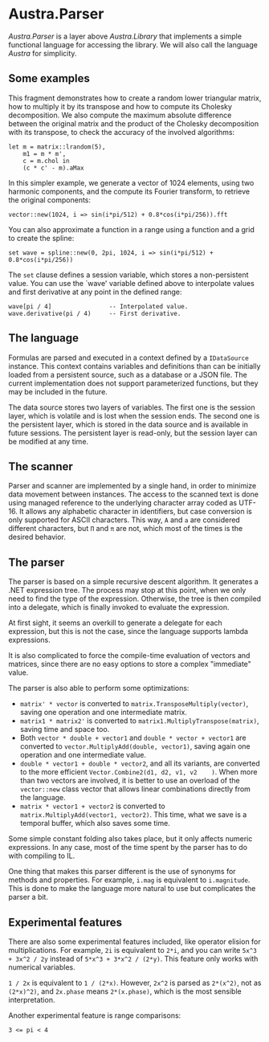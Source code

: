 ﻿# Austra.Parser
*Austra.Parser* is a layer above *Austra.Library* that implements a simple functional language for accessing the library. We will also call the language _Austra_ for simplicity.

## Some examples

This fragment demonstrates how to create a random lower triangular matrix, how to multiply it by its transpose and how to compute its Cholesky decomposition. We also compute the maximum absolute difference between the original matrix and the product of the Cholesky decomposition with its transpose, to check the accuracy of the involved algorithms:
```
let m = matrix::lrandom(5),
    m1 = m * m',
    c = m.chol in
    (c * c' - m).aMax
```

In this simpler example, we generate a vector of 1024 elements, using two harmonic components, and the compute its Fourier transform, to retrieve the original components:

```
vector::new(1024, i => sin(i*pi/512) + 0.8*cos(i*pi/256)).fft
```

You can also approximate a function in a range using a function and a grid to create the spline:

```
set wave = spline::new(0, 2pi, 1024, i => sin(i*pi/512) + 0.8*cos(i*pi/256))
```

The `set` clause defines a session variable, which stores a non-persistent value. You can use the `wave' variable defined above to interpolate values and first derivative at any point in the defined range:

```
wave[pi / 4]                -- Interpolated value.
wave.derivative(pi / 4)     -- First derivative.
```

## The language

Formulas are parsed and executed in a context defined by a `IDataSource` instance. This context contains variables and definitions than can be initially loaded from a persistent source, such as a database or a JSON file. The current implementation does not support parameterized functions, but they may be included in the future.

The data source stores two layers of variables. The first one is the session layer, which is volatile and is lost when the session ends. The second one is the persistent layer, which is stored in the data source and is available in future sessions. The persistent layer is read-only, but the session layer can be modified at any time.

## The scanner

Parser and scanner are implemented by a single hand, in order to minimize data movement between instances. The access to the scanned text is done using managed reference to the underlying character array coded as UTF-16. It allows any alphabetic character in identifiers, but case conversion is only supported for ASCII characters. This way, `A` and `a` are considered different characters, but `Π` and `π` are not, which most of the times is the desired behavior.

## The parser
The parser is based on a simple recursive descent algorithm. It generates a .NET expression tree. The process may stop at this point, when we only need to find the type of the expression. Otherwise, the tree is then compiled into a delegate, which is finally invoked to evaluate the expression.

At first sight, it seems an overkill to generate a delegate for each expression, but this is not the case, since the language supports lambda expressions.

It is also complicated to force the compile-time evaluation of vectors and matrices, since there are no easy options to store a complex "immediate" value.

The parser is also able to perform some optimizations:
* `matrix' * vector` is converted to `matrix.TransposeMultiply(vector)`, saving one operation and one intermediate matrix.
* `matrix1 * matrix2'` is converted to `matrix1.MultiplyTranspose(matrix)`, saving time and space too.
* Both `vector * double + vector1` and `double * vector + vector1` are converted to `vector.MultiplyAdd(double, vector1)`, saving again one operation and one intermediate value.
* `double * vector1 + double * vector2`, and all its variants, are converted to the more efficient `Vector.Combine2(d1, d2, v1, v2    )`. When more than two vectors are involved, it is better to use an overload of the `vector::new` class vector that allows linear combinations directly from the language.
* `matrix * vector1 + vector2` is converted to `matrix.MultiplyAdd(vector1, vector2)`. This time, what we save is a temporal buffer, which also saves some time.

Some simple constant folding also takes place, but it only affects numeric expressions. In any case, most of the time spent by the parser has to do with compiling to IL.

One thing that makes this parser different is the use of synonyms for methods and properties. For example, `i.mag` is equivalent to `i.magnitude`. This is done to make the language more natural to use but complicates the parser a bit.

## Experimental features

There are also some experimental features included, like operator elision for multiplications. For example, `2i` is equivalent to `2*i`, and you can write `5x^3 + 3x^2 / 2y` instead of `5*x^3 + 3*x^2 / (2*y)`. This feature only works with numerical variables.

`1 / 2x` is equivalent to `1 / (2*x)`. However, `2x^2` is parsed as `2*(x^2)`, not as `(2*x)^2)`, and `2x.phase` means `2*(x.phase)`, which is the most sensible interpretation. 

Another experimental feature is range comparisons:

```3 <= pi < 4```